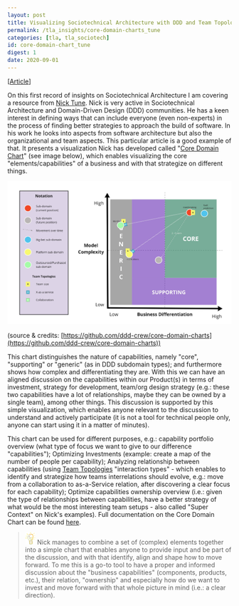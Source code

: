 ```yaml
---
layout: post
title: Visualizing Sociotechnical Architecture with DDD and Team Topologies, Nick Tune
permalink: /tla_insights/core-domain-charts_tune
categories: [tla, tla_sociotech]
id: core-domain-chart_tune
digest: 1
date: 2020-09-01
---
```


[[Article](https://medium.com/nick-tune-tech-strategy-blog/visualising-sociotechnical-architecture-with-ddd-and-team-topologies-48c6be036c40)]

On this first record of insights on Sociotechnical Architecture I am covering a resource from [Nick Tune](https://twitter.com/ntcoding). Nick is very active in Sociotechnical Architecture and Domain-Driven Design (DDD) communities. He has a keen interest in defining ways that can include everyone (even non-experts) in the process of finding better strategies to approach the build of software. In his work he looks into aspects from software architecture but also the organizational and team aspects. This particular article is a good example of that. It presents a visualization Nick has developed called "[Core Domain Chart](https://github.com/ddd-crew/core-domain-charts)" (see image below), which enables visualizing the core "elements/capabilities" of a business and with that strategize on different things.

![Core Domain Chart](/assets/core-domain-chart.jpg)

(source & credits: [https://github.com/ddd-crew/core-domain-charts](https://github.com/ddd-crew/core-domain-charts))

This chart distinguishes the nature of capabilities, namely "core", "supporting" or "generic" (as in DDD subdomain types); and furthermore shows how complex and differentiating they are. With this we can have an aligned discussion on the capabilities within our Product(s) in terms of investment, strategy for development, team/org design strategy (e.g.: these two capabilities have a lot of relationships, maybe they can be owned by a single team), among other things. This discussion is supported by this simple visualization, which enables anyone relevant to the discussion to understand and actively participate (it is not a tool for technical people only, anyone can start using it in a matter of minutes).

This chart can be used for different purposes, e.g.: capability portfolio overview (what type of focus we want to give to our difference "capabilities"); Optimizing Investments (example: create a map of the number of people per capability); Analyzing relationship between capabilities (using [Team Topologies](https://teamtopologies.com/) "interaction types" - which enables to identify and strategize how teams interrelations should evolve, e.g.: move from a collaboration to as-a-Service relation, after discovering a clear focus for each capability); Optimize capabilities ownership overview (i.e.: given the type of relationships between capabilities, have a better strategy of what would be the most interesting team setups - also called "Super Context" on Nick's examples). Full documentation on the Core Domain Chart can be found [here](https://github.com/ddd-crew/core-domain-charts).

> ![light](/assets/light-bulb.png) Nick manages to combine a set of (complex) elements together into a simple chart that enables anyone to provide input and be part of the discussion, and with that identify, align and shape how to move forward. To me this is a go-to tool to have a proper and informed discussion about the "business capabilities" (components, products, etc.), their relation, "ownership" and especially how do we want to invest and move forward with that whole picture in mind (i.e.: a clear direction).